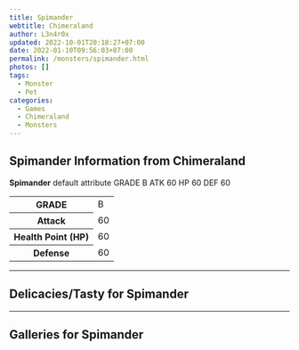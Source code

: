 ```yaml
---
title: Spimander
webtitle: Chimeraland
author: L3n4r0x
updated: 2022-10-01T20:18:27+07:00
date: 2022-01-10T09:56:03+07:00
permalink: /monsters/spimander.html
photos: []
tags:
  - Monster
  - Pet
categories:
  - Games
  - Chimeraland
  - Monsters
---
```


<section id="bootstrap-wrapper"><link rel="stylesheet" href="https://cdn.statically.io/gh/dimaslanjaka/Web-Manajemen/40ac3225/css/bootstrap-4.5-wrapper.css"/><h1>Spimander Information from Chimeraland</h1><p><b>Spimander</b> default attribute GRADE B ATK 60 HP 60 DEF 60<table><tr><th>GRADE</th><td>B</td></tr><tr><th>Attack</th><td>60</td></tr><tr><th>Health Point (HP)</th><td>60</td></tr><tr><th>Defense</th><td>60</td></tr></table></p><hr/><h2>Delicacies/Tasty for Spimander</h2><hr/><div id="gallery"><h2>Galleries for Spimander</h2><div class="row"></div></div></section>